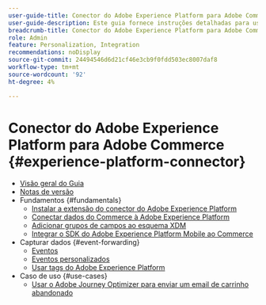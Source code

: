 ```yaml
---
user-guide-title: Conector do Adobe Experience Platform para Adobe Commerce
user-guide-description: Este guia fornece instruções detalhadas para usar o Adobe Experience Platform Connector para Adobe Commerce.
breadcrumb-title: Conector do Adobe Experience Platform para Adobe Commerce
role: Admin
feature: Personalization, Integration
recommendations: noDisplay
source-git-commit: 24494546d6d21cf46e3cb9f0fdd503ec8007daf8
workflow-type: tm+mt
source-wordcount: '92'
ht-degree: 4%

---
```


# Conector do Adobe Experience Platform para Adobe Commerce {#experience-platform-connector}

- [Visão geral do Guia](overview.md)
- [Notas de versão](release-notes.md)
- Fundamentos {#fundamentals}
   - [Instalar a extensão do conector do Adobe Experience Platform](install.md)
   - [Conectar dados do Commerce à Adobe Experience Platform](connect-data.md)
   - [Adicionar grupos de campos ao esquema XDM](update-xdm.md)
   - [Integrar o SDK do Adobe Experience Platform Mobile ao Commerce](mobile-sdk-epc.md)
- Capturar dados {#event-forwarding}
   - [Eventos](events.md)
   - [Eventos personalizados](custom-events.md)
   - [Usar tags do Adobe Experience Platform](using-tags.md)
- Caso de uso {#use-cases}
   - [Usar o Adobe Journey Optimizer para enviar um email de carrinho abandonado](using-ajo.md)
